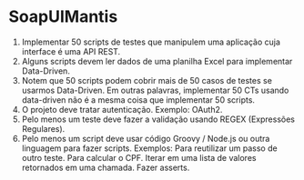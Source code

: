 # SoapUIMantis

1) Implementar 50 scripts de testes que manipulem uma aplicação cuja interface é uma API REST. 
2) Alguns scripts devem ler dados de uma planilha Excel para implementar Data-Driven.
3) Notem que 50 scripts podem cobrir mais de 50 casos de testes se usarmos Data-Driven. Em outras palavras, implementar 50 CTs usando data-driven não é a mesma coisa que implementar 50 scripts.
4) O projeto deve tratar autenticação. Exemplo: OAuth2.
5) Pelo menos um teste deve fazer a validação usando REGEX (Expressões Regulares).
6) Pelo menos um script deve usar código Groovy / Node.js ou outra linguagem para fazer scripts.
Exemplos:
Para reutilizar um passo de outro teste. 
Para calcular o CPF.
Iterar em uma lista de valores retornados em uma chamada.
Fazer asserts.
